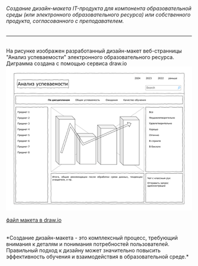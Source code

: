 ###### Создание дизайн-макета IT-продукта для компонента образовательной среды (или электронного образовательного ресурса) или собственного продукта, согласованного с преподавателем.

------------

<br>
На рисунке изображен разработанный дизайн-макет веб-странницы "Анализ успеваемости" электронного образовательного ресурса. Диграмма создана с помощью сервиса draw.io
<br>

<img src="https://github.com/artemlukichev/it-project/blob/master/tasks/pic/2.1.drawio-small.png">

[файл макета в draw.io](https://github.com/artemlukichev/it-project/blob/master/tasks/pic/2.1.drawio) 

<br>
*Создание дизайн-макета - это комплексный процесс, требующий внимания к деталям и понимания потребностей пользователей. Правильный подход к дизайну может значительно повысить эффективность обучения и взаимодействия в образовательной среде.*
